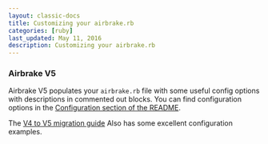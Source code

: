```yaml
---
layout: classic-docs
title: Customizing your airbrake.rb
categories: [ruby]
last_updated: May 11, 2016
description: Customizing your airbrake.rb
---
```


### Airbrake V5

Airbrake V5 populates your `airbrake.rb` file with some useful config options
with descriptions in commented out blocks. You can find configuration options
in the [Configuration section of the
README](https://github.com/airbrake/airbrake/blob/master/README.md#configuration).


The [V4 to V5 migration
guide](https://github.com/airbrake/airbrake/blob/master/docs/Migration_guide_from_v4_to_v5.md)
Also has some excellent configuration examples.
